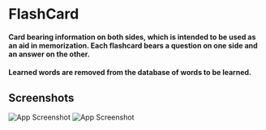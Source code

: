 # FlashCard

#### Card bearing information on both sides, which is intended to be used as an aid in memorization. Each flashcard bears a question on one side and an answer on the other. 
#### Learned words are removed from the database of words to be learned.
## Screenshots

![App Screenshot](https://i.imgur.com/04DdRf0l.png)
![App Screenshot](https://i.imgur.com/Btyznm2l.png)